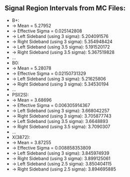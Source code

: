## Signal Region Intervals from MC Files:
- B+:
- -> Mean = 5.27952
- -> Effective Sigma = 0.025142808
- -> Left Sideband (using 3 sigma): 5.204091576
- -> Right Sideband (using 3 sigma): 5.354948424
- -> Left Sideband (using 3.5 sigma): 5.191520172
- -> Right Sideband (using 3.5 sigma): 5.367519828
- ...
- B0:
- -> Mean = 5.28078
- -> Effective Sigma = 0.02150731329
- -> Left Sideband (using 3 sigma): 5.21625806
- -> Right Sideband (using 3 sigma): 5.34530194
- ...
- PSI(2S):
- -> Mean = 3.68696
- -> Effective Sigma = 0.006305914367
- -> Left Sideband (using 3 sigma): 3.668042257
- -> Right Sideband (using 3 sigma): 3.705877743
- -> Left Sideband (using 3.5 sigma): 3.6648893
- -> Right Sideband (using 3.5 sigma): 3.7090307
- ...
- X(3872):
- -> Mean = 3.87255
- -> Effective Sigma = 0.008858353809
- -> Left Sideband (using 3 sigma): 3.845974939
- -> Right Sideband (using 3 sigma): 3.899125061
- -> Left Sideband (using 2.5 sigma): 3.850404115
- -> Right Sideband (using 2.5 sigma): 3.894695885

